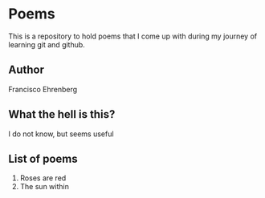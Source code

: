 # Poems

This is a repository to hold poems that I come up with during my journey of learning git and github.

## Author

Francisco Ehrenberg 

## What the hell is this?

I do not know, but seems useful

## List of poems

1. Roses are red
2. The sun within

